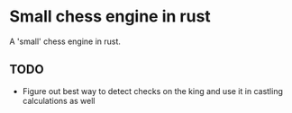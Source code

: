 # Small chess engine in rust

A 'small' chess engine in rust.

## TODO

- Figure out best way to detect checks on the king and use it in castling calculations as well
